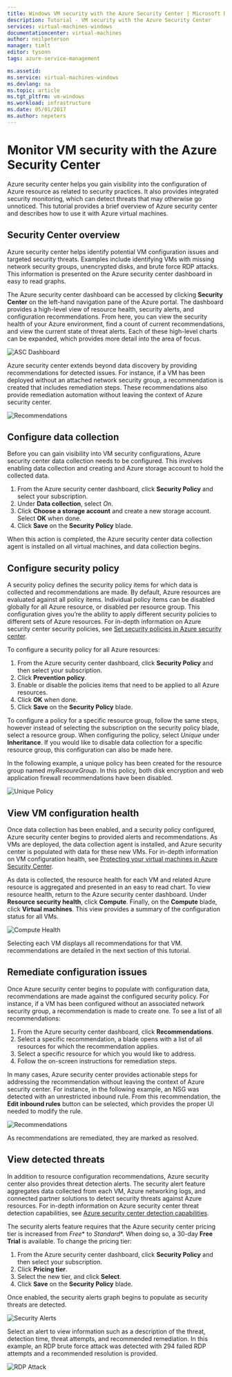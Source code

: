 ```yaml
---
title: Windows VM security with the Azure Security Center | Microsoft Docs
description: Tutorial - VM security with the Azure Security Center
services: virtual-machines-windows
documentationcenter: virtual-machines
author: neilpeterson
manager: timlt
editor: tysonn
tags: azure-service-management

ms.assetid: 
ms.service: virtual-machines-windows
ms.devlang: na
ms.topic: article
ms.tgt_pltfrm: vm-windows
ms.workload: infrastructure
ms.date: 05/01/2017
ms.author: nepeters
---
```

# Monitor VM security with the Azure Security Center

Azure security center helps you gain visibility into the configuration of Azure resource as related to security practices. It also provides integrated security monitoring, which can detect threats that may otherwise go unnoticed. This tutorial provides a brief overview of Azure security center and describes how to use it with Azure virtual machines.   

## Security Center overview

Azure security center helps identify potential VM configuration issues and targeted security threats. Examples include identifying VMs with missing network security groups, unencrypted disks, and brute force RDP attacks. This information is presented on the Azure security center dashboard in easy to read graphs.

The Azure security center dashboard can be accessed by clicking **Security Center** on the left-hand navigation pane of the Azure portal. The dashboard provides a high-level view of resource health, security alerts, and configuration recommendations. From here, you can view the security health of your Azure environment, find a count of current recommendations, and view the current state of threat alerts. Each of these high-level charts can be expanded, which provides more detail into the area of focus.

![ASC Dashboard](./media/tutorial-azure-security/asc-dash.png)

Azure security center extends beyond data discovery by providing recommendations for detected issues. For instance, if a VM has been deployed without an attached network security group, a recommendation is created that includes remediation steps. These recommendations also provide remediation automation without leaving the context of Azure security center.  

![Recommendations](./media/tutorial-azure-security/recommendations.png)

## Configure data collection

Before you can gain visibility into VM security configurations, Azure security center data collection needs to be configured. This involves enabling data collection and creating and Azure storage account to hold the collected data. 

1. From the Azure security center dashboard, click **Security Policy** and select your subscription. 
2. Under **Data collection**, select *On*.
3. Click **Choose a storage account** and create a new storage account. Select **OK** when done.
4. Click **Save** on the **Security Policy** blade. 

When this action is completed, the Azure security center data collection agent is installed on all virtual machines, and data collection begins. 

## Configure security policy

A security policy defines the security policy items for which data is collected and recommendations are made. By default, Azure resources are evaluated against all policy items. Individual policy items can be disabled globally for all Azure resource, or disabled per resource group. This configuration gives you’re the ability to apply different security policies to different sets of Azure resources. For in-depth information on Azure security center security policies, see [Set security policies in Azure security center](../../security-center/security-center-policies.md). 

To configure a security policy for all Azure resources:

1. From the Azure security center dashboard, click **Security Policy** and then select your subscription. 
2. Click **Prevention policy**.
3. Enable or disable the policies items that need to be applied to all Azure resources.
4. Click **OK** when done.
5. Click **Save** on the **Security Policy** blade. 

To configure a policy for a specific resource group, follow the same steps, however instead of selecting the subscription on the security policy blade, select a resource group. When configuring the policy, select *Unique* under **Inheritance**. If you would like to disable data collection for a specific resource group, this configuration can also be made here.

In the following example, a unique policy has been created for the resource group named *myResoureGroup*. In this policy, both disk encryption and web application firewall recommendations have been disabled.

![Unique Policy](./media/tutorial-azure-security/unique-policy.png)

## View VM configuration health

Once data collection has been enabled, and a security policy configured, Azure security center begins to provided alerts and recommendations. As VMs are deployed, the data collection agent is installed, and Azure security center is populated with data for these new VMs. For in-depth information on VM configuration health, see [Protecting your virtual machines in Azure Security Center](../../security-center/security-center-virtual-machine-recommendations.md). 

As data is collected, the resource health for each VM and related Azure resource is aggregated and presented in an easy to read chart. To view resource health, return to the Azure security center dashboard. Under **Resource security health**, click **Compute**. Finally, on the **Compute** blade, click **Virtual machines**. This view provides a summary of the configuration status for all VMs.

![Compute Health](./media/tutorial-azure-security/compute-health.png)

Selecting each VM displays all recommendations for that VM. recommendations are detailed in the next section of this tutorial.

## Remediate configuration issues

Once Azure security center begins to populate with configuration data, recommendations are made against the configured security policy. For instance, if a VM has been configured without an associated network security group, a recommendation is made to create one. To see a list of all recommendations: 

1. From the Azure security center dashboard, click **Recommendations**.
3. Select a specific recommendation, a blade opens with a list of all resources for which the recommendation applies.
4. Select a specific resource for which you would like to address.
5. Follow the on-screen instructions for remediation steps. 

In many cases, Azure security center provides actionable steps for addressing the recommendation without leaving the context of Azure security center. For instance, in the following example, an NSG was detected with an unrestricted inbound rule. From this recommendation, the **Edit inbound rules** button can be selected, which provides the proper UI needed to modify the rule. 

![Recommendations](./media/tutorial-azure-security/remediation.png)

As recommendations are remediated, they are marked as resolved. 

## View detected threats

In addition to resource configuration recommendations, Azure security center also provides threat detection alerts. The security alert feature aggregates data collected from each VM, Azure networking logs, and connected partner solutions to detect security threats against Azure resources. For in-depth information on Azure security center threat detection capabilities, see [Azure security center detection capabilities](../../security-center/security-center-detection-capabilities.md).

The security alerts feature requires that the Azure security center pricing tier is increased from *Free** to *Standard**. When doing so, a 30-day **Free Trial** is available. To change the pricing tier:  

1. From the Azure security center dashboard, click **Security Policy** and then select your subscription.
2. Click **Pricing tier**.
3. Select the new tier, and click **Select**.
5. Click **Save** on the **Security Policy** blade. 

Once enabled, the security alerts graph begins to populate as security threats are detected.

![Security Alerts](./media/tutorial-azure-security/security-alerts.png)

Select an alert to view information such as a description of the threat, detection time, threat attempts, and recommended remediation. In this example, an RDP brute force attack was detected with 294 failed RDP attempts and a recommended resolution is provided.

![RDP Attack](./media/tutorial-azure-security/rdp-attack.png)